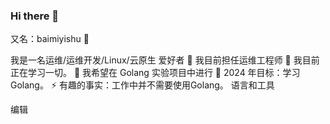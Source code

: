 ### Hi there 👋
又名：baimiyishu 👋

我是一名运维/运维开发/Linux/云原生 爱好者
🔭 我目前担任运维工程师
🌱 我目前正在学习一切。
👯 我希望在 Golang 实验项目中进行
🥅 2024 年目标：学习 Golang。
⚡ 有趣的事实：工作中并不需要使用Golang。
语言和工具

编辑
